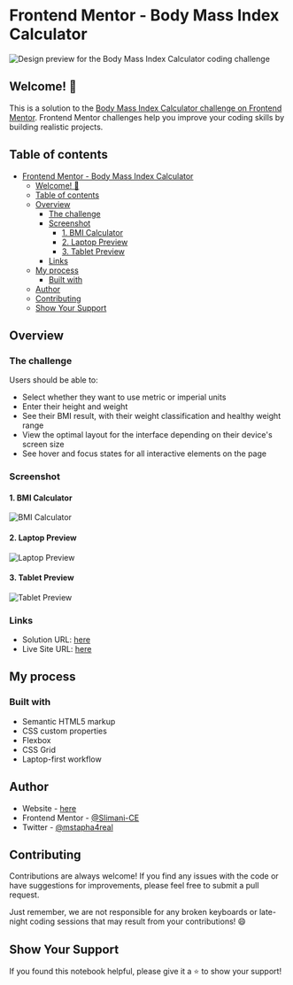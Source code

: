 # Frontend Mentor - Body Mass Index Calculator

![Design preview for the Body Mass Index Calculator coding challenge](screenshots/preview.png)

## Welcome! 👋

This is a solution to the [Body Mass Index Calculator challenge on Frontend Mentor](https://www.frontendmentor.io/challenges/body-mass-index-calculator-brrBkfSz1T). Frontend Mentor challenges help you improve your coding skills by building realistic projects. 

## Table of contents

- [Frontend Mentor - Body Mass Index Calculator](#frontend-mentor---body-mass-index-calculator)
  - [Welcome! 👋](#welcome-)
  - [Table of contents](#table-of-contents)
  - [Overview](#overview)
    - [The challenge](#the-challenge)
    - [Screenshot](#screenshot)
      - [1. BMI Calculator](#1-bmi-calculator)
      - [2. Laptop Preview](#2-laptop-preview)
      - [3. Tablet Preview](#3-tablet-preview)
    - [Links](#links)
  - [My process](#my-process)
    - [Built with](#built-with)
  - [Author](#author)
  - [Contributing](#contributing)
  - [Show Your Support](#show-your-support)



## Overview

### The challenge

Users should be able to:

- Select whether they want to use metric or imperial units
- Enter their height and weight
- See their BMI result, with their weight classification and healthy weight range
- View the optimal layout for the interface depending on their device's screen size
- See hover and focus states for all interactive elements on the page

### Screenshot
#### 1. BMI Calculator
![BMI Calculator](screenshots/bmi-calculator.png)
#### 2. Laptop Preview
![Laptop Preview](screenshots/full-laptop.png)
#### 3. Tablet Preview
![Tablet Preview](screenshots/full-tablet.png)


### Links

- Solution URL: [here](https://github.com/Slimani-CE/front-end-mentor-ch14)
- Live Site URL: [here](https://slimani-ce.github.io/front-end-mentor-ch14)

## My process

### Built with

- Semantic HTML5 markup
- CSS custom properties
- Flexbox
- CSS Grid
- Laptop-first workflow

## Author

- Website - [here](https://slimani-ce.github.io/)
- Frontend Mentor - [@Slimani-CE](https://www.frontendmentor.io/profile/Slimani-CE)
- Twitter - [@mstapha4real](https://twitter.com/mstapha4real)


## Contributing
Contributions are always welcome! If you find any issues with the code or have suggestions for improvements, please feel free to submit a pull request.

Just remember, we are not responsible for any broken keyboards or late-night coding sessions that may result from your contributions! 😄

## Show Your Support
If you found this notebook helpful, please give it a ⭐️ to show your support!